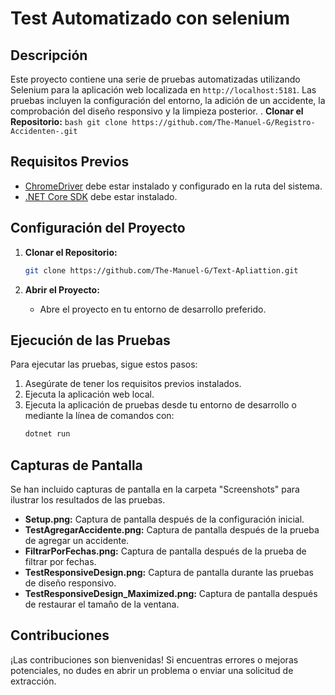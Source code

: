 # Test Automatizado con selenium 

## Descripción

Este proyecto contiene una serie de pruebas automatizadas utilizando Selenium para la aplicación web localizada en `http://localhost:5181`. Las pruebas incluyen la configuración del entorno, la adición de un accidente, la comprobación del diseño responsivo y la limpieza posterior.
. **Clonar el Repositorio:**
    ```bash
    git clone https://github.com/The-Manuel-G/Registro-Accidenten-.git
    ```


## Requisitos Previos

- [ChromeDriver](https://sites.google.com/chromium.org/driver/) debe estar instalado y configurado en la ruta del sistema.
- [.NET Core SDK](https://dotnet.microsoft.com/download) debe estar instalado.

## Configuración del Proyecto

1. **Clonar el Repositorio:**
    ```bash
    git clone https://github.com/The-Manuel-G/Text-Apliattion.git
    ```

2. **Abrir el Proyecto:**
    - Abre el proyecto en tu entorno de desarrollo preferido.

## Ejecución de las Pruebas

Para ejecutar las pruebas, sigue estos pasos:

1. Asegúrate de tener los requisitos previos instalados.
2. Ejecuta la aplicación web local.
3. Ejecuta la aplicación de pruebas desde tu entorno de desarrollo o mediante la línea de comandos con:
    ```bash
    dotnet run
    ```

## Capturas de Pantalla

Se han incluido capturas de pantalla en la carpeta "Screenshots" para ilustrar los resultados de las pruebas.

- **Setup.png:** Captura de pantalla después de la configuración inicial.
- **TestAgregarAccidente.png:** Captura de pantalla después de la prueba de agregar un accidente.
- **FiltrarPorFechas.png:** Captura de pantalla después de la prueba de filtrar por fechas.
- **TestResponsiveDesign.png:** Captura de pantalla durante las pruebas de diseño responsivo.
- **TestResponsiveDesign_Maximized.png:** Captura de pantalla después de restaurar el tamaño de la ventana.

## Contribuciones

¡Las contribuciones son bienvenidas! Si encuentras errores o mejoras potenciales, no dudes en abrir un problema o enviar una solicitud de extracción.




